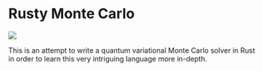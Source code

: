 # Rusty Monte Carlo

![](http://rustacean.net/assets/cuddlyferris.png)

This is an attempt to write a quantum variational Monte Carlo solver in Rust in order to learn this very intriguing language more in-depth.

